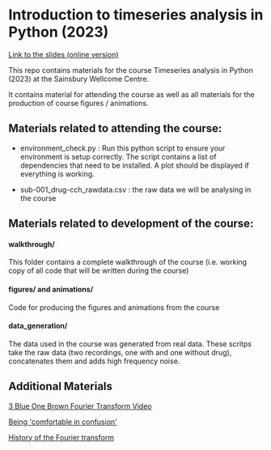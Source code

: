 # Introduction to timeseries analysis in Python (2023)

[Link to the slides (online version)](https://docs.google.com/presentation/d/1auKX6nvKOJgY_fg_Su7TFEesEQs9YK7aesjoYnJAGy8/edit?usp=sharing)

This repo contains materials for the course Timeseries analysis in Python (2023) at the 
Sainsbury Wellcome Centre.

It contains material for attending the course as well as all materials for the production
of course figures / animations.

## Materials related to attending the course:

- environment_check.py : Run this python script to ensure your environment is setup correctly. 
			 The script contains a list of dependencies that need to be installed.
			 A plot should be displayed if everything is working. 

- sub-001_drug-cch_rawdata.csv : the raw data we will be analysing in the course




## Materials related to development of the course:

#### walkthrough/

This folder contains a complete walkthrough of the course (i.e. working copy of all 
code that will be written during the course)

#### figures/ and animations/

Code for producing the figures and animations from the course

#### data_generation/ 

The data used in the course was generated from real data. These
scritps take the raw data (two recordings, one with and one without drug),
concatenates them and adds high frequency noise.

## Additional Materials

[3 Blue One Brown Fourier Transform Video](https://www.youtube.com/watch?v=spUNpyF58BY)

[Being 'comfortable in confusion'](https://j2kun.svbtle.com/mathematicians-are-chronically-lost-and-confused)

[History of the Fourier transform](https://www.scientificamerican.com/article/the-fourier-transform/)